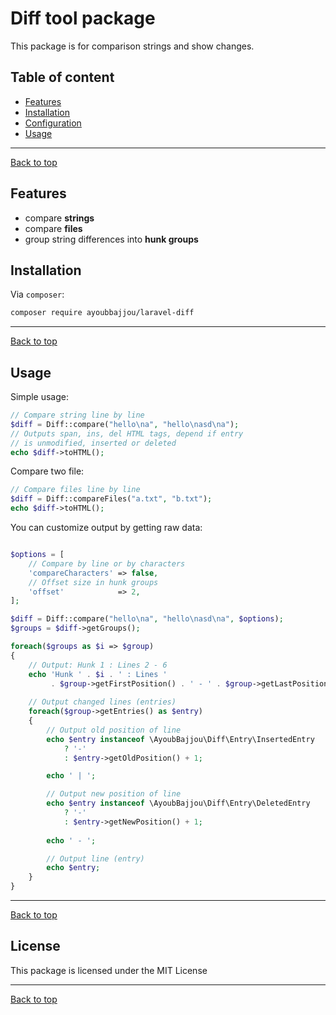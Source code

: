 # Diff tool package

This package is for comparison strings and show changes.

## Table of content

* [Features](#features)
* [Installation](#installation)
* [Configuration](#configuration)
* [Usage](#usage)

---
[Back to top](#diff-tool)

## Features

* compare **strings**
* compare **files**
* group string differences into **hunk groups**

## Installation

Via `composer`:

```bash
composer require ayoubbajjou/laravel-diff
```

---
[Back to top](#diff-tool)

## Usage

Simple usage:

```php
// Compare string line by line
$diff = Diff::compare("hello\na", "hello\nasd\na");
// Outputs span, ins, del HTML tags, depend if entry
// is unmodified, inserted or deleted
echo $diff->toHTML();
```

Compare two file:

```php
// Compare files line by line
$diff = Diff::compareFiles("a.txt", "b.txt");
echo $diff->toHTML();
```

You can customize output by getting raw data:

```php

$options = [
    // Compare by line or by characters
    'compareCharacters' => false,
    // Offset size in hunk groups
    'offset'            => 2,
];

$diff = Diff::compare("hello\na", "hello\nasd\na", $options);
$groups = $diff->getGroups();

foreach($groups as $i => $group)
{
    // Output: Hunk 1 : Lines 2 - 6
    echo 'Hunk ' . $i . ' : Lines ' 
         . $group->getFirstPosition() . ' - ' . $group->getLastPosition(); 
    
    // Output changed lines (entries)
    foreach($group->getEntries() as $entry)
    {
        // Output old position of line
        echo $entry instanceof \AyoubBajjou\Diff\Entry\InsertedEntry 
            ? '-'
            : $entry->getOldPosition() + 1;

        echo ' | ';

        // Output new position of line
        echo $entry instanceof \AyoubBajjou\Diff\Entry\DeletedEntry 
            ? '-'
            : $entry->getNewPosition() + 1;
        
        echo ' - ';        

        // Output line (entry)
        echo $entry;
    }
}

```

---
[Back to top](#diff-tool)

## License

This package is licensed under the MIT License

---
[Back to top](#diff-tool)
